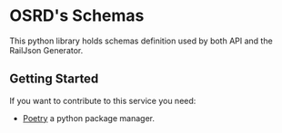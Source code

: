 # OSRD's Schemas

This python library holds schemas definition used by both API and the RailJson Generator.

## Getting Started

If you want to contribute to this service you need:

- [Poetry](https://python-poetry.org/) a python package manager.
